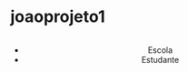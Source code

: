 # joaoprojeto1
<header>
    <img src="" alt="">
    <ul>
        <li>Escola</li>
        <li>Estudante</li>
    </ul>
</header>
